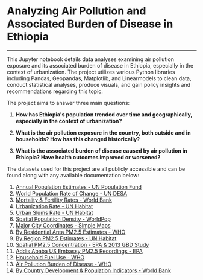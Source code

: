 # Analyzing Air Pollution and Associated Burden of Disease in Ethiopia
---

This Jupyter notebook details data analyses examining air pollution exposure and its associated burden of disease in Ethiopia, especially in the context of urbanization. The project utilizes various Python libraries including Pandas, Geopandas, Matplotlib, and Linearmodels to clean data, conduct statistical analyses, produce visuals, and gain policy insights and recommendations regarding this topic.

The project aims to answer three main questions:

1. **How has Ethiopia's population trended over time and geographically, especially in the context of urbanization?**
   
2. **What is the air pollution exposure in the country, both outside and in households? How has this changed historically?**
   
3. **What is the associated burden of disease caused by air pollution in Ethiopia? Have health outcomes improved or worsened?**

The datasets used for this project are all publicly accessible and can be found along with any available documentation below:

1) [Annual Population Estimates - UN Population Fund](https://pdp.unfpa.org/?_ga=2.228984607.246803807.1734063039-200135835.1734063039&country=231&data_id=dataSource_8-6%3A75%2CdataSource_8-1%3A2%2B10%2B11%2CdataSource_8-2%3A727%2CdataSource_8-5%3A2849&page=Explore-Indicators)
2) [World Population Rate of Change - UN DESA](https://population.un.org/dataportal/data/indicators/51/locations/900/start/1980/end/2023/table/pivotbylocation?df=9468e38c-482d-4a1c-82b8-a5672388c740)
3) [Mortality & Fertility Rates - World Bank](https://databank.worldbank.org/source/world-development-indicators#)
4) [Urbanization Rate - UN Habitat](https://data.unhabitat.org/pages/urban-population-and-demographic-trends)
5) [Urban Slums Rate - UN Habitat](https://data.unhabitat.org/pages/housing-slums-and-informal-settlements)
6) [Spatial Population Density - WorldPop](https://hub.worldpop.org/geodata/listing?id=77)
7) [Major City Coordinates - Simple Maps](https://simplemaps.com/data/et-cities)
8) [By Residential Area PM2.5 Estimates - WHO](https://www.who.int/data/gho/data/indicators/indicator-details/GHO/concentrations-of-fine-particulate-matter-(pm2-5))
9) [By Region PM2.5 Estimates - UN Habitat](https://data.unhabitat.org/pages/urban-environment-and-quality-of-life)
10) [Spatial PM2.5 Concentration - EPA & 2013 GBD Study](https://www.epa.gov/benmap/benmap-ce-regional-datasets)
11) [Addis Ababa US Embassy PM2.5 Recordings - EPA](https://www.airnow.gov/international/us-embassies-and-consulates/#Ethiopia$Addis_Ababa_Central)
12) [Household Fuel Use - WHO](https://www.who.int/data/gho/data/indicators/indicator-details/GHO/proportion-of-population-with-primary-reliance-on-fuels-and-technologies-for-cooking-by-fuel-type)
13) [Air Pollution Burden of Disease - WHO](https://www.who.int/data/gho/data/themes/air-pollution/total-burden-of-disease-from-household-and-ambient-air-pollution)
14) [By Country Development & Population Indicators - World Bank](https://databank.worldbank.org/source/world-development-indicators)
